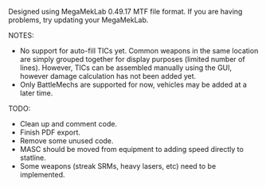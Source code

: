 Designed using MegaMekLab 0.49.17 MTF file format. If you are having problems, try updating your MegaMekLab.

NOTES:
- No support for auto-fill TICs yet. Common weapons in the same location are simply grouped together for display purposes (limited number of lines). However, TICs can be assembled manually using the GUI, however damage calculation has not been added yet.
- Only BattleMechs are supported for now, vehicles may be added at a later time.

TODO:
- Clean up and comment code.
- Finish PDF export.
- Remove some unused code.
- MASC should be moved from equipment to adding speed directly to statline.
- Some weapons (streak SRMs, heavy lasers, etc) need to be implemented.
